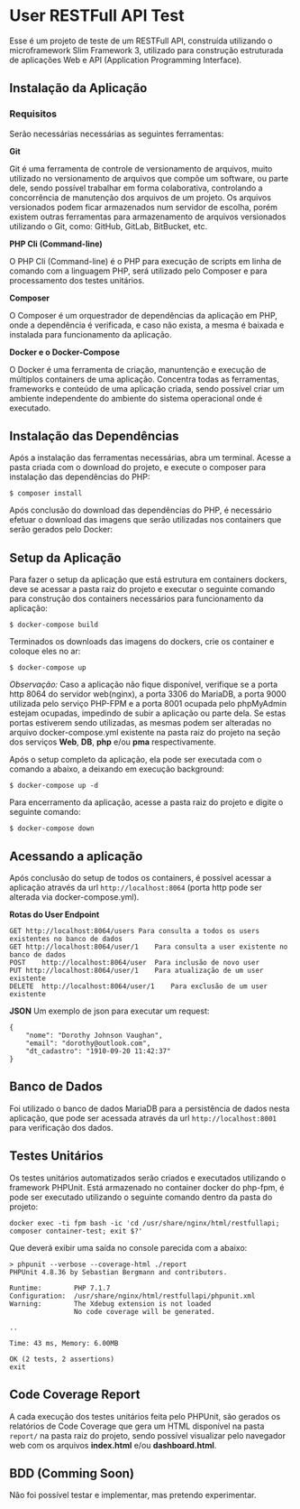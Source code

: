# User RESTFull API Test
Esse é um projeto de teste de um RESTFull API, construída utilizando o microframework Slim Framework 3, utilizado para construção estruturada de aplicações Web e API (Application Programming Interface).

## Instalação da Aplicação

### Requisitos
Serão necessárias necessárias as seguintes ferramentas:

**Git**

Git é uma ferramenta de controle de versionamento de arquivos, muito utilizado no versionamento de arquivos que compõe um software, ou parte dele, sendo possível trabalhar em forma colaborativa, controlando a concorrência de manutenção dos arquivos de um projeto. Os arquivos versionados podem ficar armazenados num servidor de escolha, porém existem outras ferramentas para armazenamento de arquivos versionados utilizando o Git, como: GitHub, GitLab, BitBucket, etc.

**PHP Cli (Command-line)**

O PHP Cli (Command-line) é o PHP para execução de scripts em linha de comando com a linguagem PHP, será utilizado pelo Composer e para processamento dos testes unitários.

**Composer**

O Composer é um orquestrador de dependências da aplicação em PHP, onde a dependência é verificada, e caso não exista, a mesma é baixada e instalada para funcionamento da aplicação.

**Docker e o Docker-Compose**

O Docker é uma ferramenta de criação, manuntenção e execução de múltiplos containers de uma aplicação. Concentra todas as ferramentas, frameworks e conteúdo de uma aplicação criada, sendo possível criar um ambiente independente do ambiente do sistema operacional onde é executado.

## Instalação das Dependências

Após a instalação das ferramentas necessárias, abra um terminal.
Acesse a pasta criada com o download do projeto, e execute o composer para instalação das dependências do PHP:

```
$ composer install
```

Após conclusão do download das dependências do PHP, é necessário efetuar o download das imagens que serão utilizadas nos containers que serão gerados pelo Docker:

## Setup da Aplicação

Para fazer o setup da aplicação que está estrutura em containers dockers, deve se acessar a pasta raiz do projeto e executar o seguinte comando para construção dos containers necessários para funcionamento da aplicação:

```
$ docker-compose build
```
Terminados os downloads das imagens do dockers, crie os container e coloque eles no ar:

```
$ docker-compose up
```
_Observação:_ Caso a aplicação não fique disponível, verifique se a porta http 8064 do servidor web(nginx), a porta 3306 do MariaDB, a porta 9000 utilizada pelo serviço PHP-FPM e a porta 8001 ocupada pelo phpMyAdmin estejam ocupadas, impedindo de subir a aplicação ou parte dela. Se estas portas estiverem sendo utilizadas, as mesmas podem ser alteradas no arquivo docker-compose.yml existente na pasta raiz do projeto na seção dos serviços **Web**, **DB**, **php** e/ou **pma** respectivamente.

Após o setup completo da aplicação, ela pode ser executada com o comando a abaixo, a deixando em execução background:

```
$ docker-compose up -d
```

Para encerramento da aplicação, acesse a pasta raiz do projeto e digite o seguinte comando:
```
$ docker-compose down
```

## Acessando a aplicação
Após conclusão do setup de todos os containers, é possível acessar a aplicação através da url `http://localhost:8064` (porta http pode ser alterada via docker-compose.yml).

**Rotas do User Endpoint**
```
GET	http://localhost:8064/users	Para consulta a todos os users existentes no banco de dados
GET	http://localhost:8064/user/1	Para consulta a user existente no banco de dados
POST	http://localhost:8064/user	Para inclusão de novo user
PUT	http://localhost:8064/user/1	Para atualização de um user existente
DELETE	http://localhost:8064/user/1	Para exclusão de um user existente
```
**JSON**
Um exemplo de json para executar um request:
```
{
    "nome": "Dorothy Johnson Vaughan",
    "email": "dorothy@outlook.com",
    "dt_cadastro": "1910-09-20 11:42:37"
}
```

## Banco de Dados
Foi utilizado o banco de dados MariaDB para a persistência de dados nesta aplicação, que pode ser acessada através da url `http://localhost:8001` para verificação dos dados.

## Testes Unitários
Os testes unitários automatizados serão criados e executados utilizando o framework PHPUnit. Está armazenado no container docker do php-fpm, é pode ser executado utilizando o seguinte comando dentro da pasta do projeto:

```
docker exec -ti fpm bash -ic 'cd /usr/share/nginx/html/restfullapi; composer container-test; exit $?'
```
Que deverá exibir uma saída no console parecida com a abaixo:
```
> phpunit --verbose --coverage-html ./report
PHPUnit 4.8.36 by Sebastian Bergmann and contributors.

Runtime:        PHP 7.1.7
Configuration:  /usr/share/nginx/html/restfullapi/phpunit.xml
Warning:        The Xdebug extension is not loaded
                No code coverage will be generated.

..

Time: 43 ms, Memory: 6.00MB

OK (2 tests, 2 assertions)
exit
```

## Code Coverage Report
A cada execução dos testes unitários feita pelo PHPUnit, são gerados os relatórios de Code Coverage que gera um HTML disponível na pasta `report/` na pasta raiz do projeto, sendo possível visualizar pelo navegador web com os arquivos **index.html** e/ou **dashboard.html**.

## BDD (Comming Soon)
Não foi possível testar e implementar, mas pretendo experimentar.
